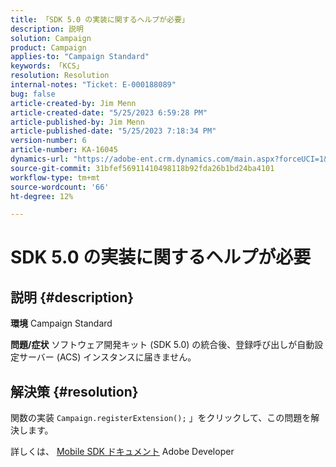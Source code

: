 ```yaml
---
title: 「SDK 5.0 の実装に関するヘルプが必要」
description: 説明
solution: Campaign
product: Campaign
applies-to: "Campaign Standard"
keywords: 「KCS」
resolution: Resolution
internal-notes: "Ticket: E-000188089"
bug: false
article-created-by: Jim Menn
article-created-date: "5/25/2023 6:59:28 PM"
article-published-by: Jim Menn
article-published-date: "5/25/2023 7:18:34 PM"
version-number: 6
article-number: KA-16045
dynamics-url: "https://adobe-ent.crm.dynamics.com/main.aspx?forceUCI=1&pagetype=entityrecord&etn=knowledgearticle&id=edce1943-2efb-ed11-8849-6045bd006295"
source-git-commit: 31bfef56911410498118b92fda26b1bd24ba4101
workflow-type: tm+mt
source-wordcount: '66'
ht-degree: 12%

---
```


# SDK 5.0 の実装に関するヘルプが必要

## 説明 {#description}

<b>環境</b>
Campaign Standard


<b>問題/症状</b>
ソフトウェア開発キット (SDK 5.0) の統合後、登録呼び出しが自動設定サーバー (ACS) インスタンスに届きません。


## 解決策 {#resolution}


関数の実装 `Campaign.registerExtension();` 」をクリックして、この問題を解決します。

詳しくは、 [Mobile SDK ドキュメント](https://developer.adobe.com/client-sdks/documentation/) Adobe Developer

